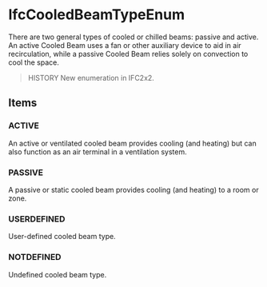 # IfcCooledBeamTypeEnum

There are two general types of cooled or chilled beams: passive and active. An active Cooled Beam uses a fan or other auxiliary device to aid in air recirculation, while a passive Cooled Beam relies solely on convection to cool the space.

> HISTORY New enumeration in IFC2x2.

## Items

### ACTIVE
An active or ventilated cooled beam provides cooling (and heating) but can also function as an air terminal in a ventilation system.

### PASSIVE
A passive or static cooled beam provides cooling (and heating) to a room or zone.

### USERDEFINED
User-defined cooled beam type.

### NOTDEFINED
Undefined cooled beam type.
